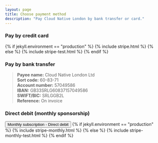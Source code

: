 ```yaml
---
layout: page
title: Choose payment method
description: "Pay Cloud Native London by bank transfer or card."
---
```


<!-- Load Stripe.js on your website. -->
<script src="https://js.stripe.com/v3"></script>

### Pay by credit card

{% if jekyll.environment == "production" %}
{% include stripe.html %}
{% else %}
{% include stripe-test.html %}
{% endif %}


### Pay by bank transfer

> **Payee name:** Cloud Native London Ltd  
> **Sort code:** 60-83-71  
> **Account number:** 57049586  
> **IBAN:** GB33SRLG60837157049586  
> **SWIFT/BIC:** SRLGGB2L  
> **Reference:** On invoice   


### Direct debit (monthly sponsorship)

<button class="gocardless" onclick="location.href='https://pay.gocardless.com/AL0005Y5QAX5A6'" type="button">Monthly subscription - Direct debit</button> {% if jekyll.environment == "production" %}
{% include stripe-monthly.html %}
{% else %}
{% include stripe-monthly-test.html %}
{% endif %}

